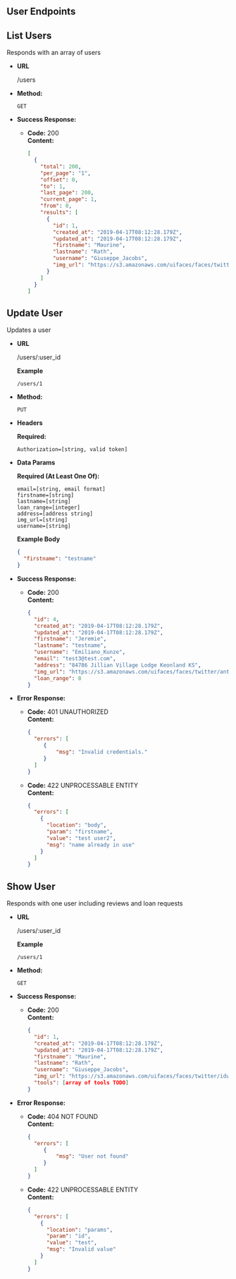 **User Endpoints**
----

**List Users**
----
Responds with an array of users

* **URL**

  /users

* **Method:**

  `GET`

* **Success Response:**

  * **Code:** 200 <br />
    **Content:**
    ```json
    [
      {
        "total": 200,
        "per_page": "1",
        "offset": 0,
        "to": 1,
        "last_page": 200,
        "current_page": 1,
        "from": 0,
        "results": [
          {
            "id": 1,
            "created_at": "2019-04-17T08:12:28.179Z",
            "updated_at": "2019-04-17T08:12:28.179Z",
            "firstname": "Maurine",
            "lastname": "Rath",
            "username": "Giuseppe_Jacobs",
            "img_url": "https://s3.amazonaws.com/uifaces/faces/twitter/iduuck/128.jpg"
          }
        ]
      }
    ]
    ```

**Update User**
----
Updates a user

* **URL**

  /users/:user_id

  **Example**

  `/users/1`

* **Method:**

  `PUT`

* **Headers**

  **Required:**
  ```
  Authorization=[string, valid token]
  ```
* **Data Params**

  **Required (At Least One Of):**
  ```
  email=[string, email format]
  firstname=[string]
  lastname=[string]
  loan_range=[integer]
  address=[address string]
  img_url=[string]
  username=[string]
  ```

  **Example Body**
  ```json
  {
    "firstname": "testname"
  }
  ```

* **Success Response:**

  * **Code:** 200 <br />
    **Content:**
    ```json
    {
      "id": 4,
      "created_at": "2019-04-17T08:12:28.179Z",
      "updated_at": "2019-04-17T08:12:28.179Z",
      "firstname": "Jeremie",
      "lastname": "testname",
      "username": "Emiliano_Kunze",
      "email": "test3@test.com",
      "address": "84786 Jillian Village Lodge Keonland KS",
      "img_url": "https://s3.amazonaws.com/uifaces/faces/twitter/antongenkin/128.jpg",
      "loan_range": 8
    }
    ```
* **Error Response:**

  * **Code:** 401 UNAUTHORIZED <br />
    **Content:**
    ```json
    {
      "errors": [
         {
             "msg": "Invalid credentials."
         }
      ]
    }
    ```

  * **Code:** 422 UNPROCESSABLE ENTITY <br />
    **Content:**
    ```json
    {
      "errors": [
        {
          "location": "body",
          "param": "firstname",
          "value": "test user2",
          "msg": "name already in use"
        }
      ]
    }
    ```

**Show User**
----
Responds with one user including reviews and loan requests

* **URL**

  /users/:user_id

  **Example**

  `/users/1`

* **Method:**

  `GET`

* **Success Response:**

  * **Code:** 200 <br />
    **Content:**
    ```json
    {
      "id": 1,
      "created_at": "2019-04-17T08:12:28.179Z",
      "updated_at": "2019-04-17T08:12:28.179Z",
      "firstname": "Maurine",
      "lastname": "Rath",
      "username": "Giuseppe_Jacobs",
      "img_url": "https://s3.amazonaws.com/uifaces/faces/twitter/iduuck/128.jpg",
      "tools": [array of tools TODO]
    }
    ```
* **Error Response:**

  * **Code:** 404 NOT FOUND <br />
    **Content:**
    ```json
    {
      "errors": [
         {
             "msg": "User not found"
         }
      ]
    }
    ```

  * **Code:** 422 UNPROCESSABLE ENTITY <br />
    **Content:**
    ```json
    {
      "errors": [
        {
          "location": "params",
          "param": "id",
          "value": "test",
          "msg": "Invalid value"
        }
      ]
    }
    ```
